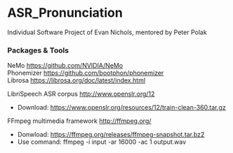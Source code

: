 # ASR_Pronunciation
Individual Software Project of Evan Nichols, mentored by Peter Polak


### Packages & Tools
NeMo https://github.com/NVIDIA/NeMo  
Phonemizer https://github.com/bootphon/phonemizer  
Librosa https://librosa.org/doc/latest/index.html  

LibriSpeech ASR corpus http://www.openslr.org/12  
- Download: https://www.openslr.org/resources/12/train-clean-360.tar.gz  

FFmpeg multimedia framework http://ffmpeg.org/  
- Donwload: https://ffmpeg.org/releases/ffmpeg-snapshot.tar.bz2  
- Use command: ffmpeg -i input -ar 16000 -ac 1 output.wav  
